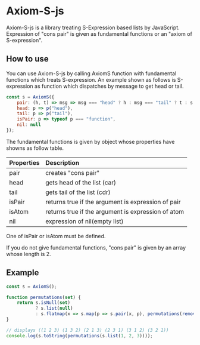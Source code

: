 # Axiom-S-js

Axiom-S-js is a library treating S-Expression based lists by JavaScript.  
Expression of "cons pair" is given as fundamental functions or an "axiom of S-expression".  

## How to use

You can use Axiom-S-js by calling AxiomS function with fundamental functions which treats S-expression.
An example shown as follows is S-expression as function which dispatches by message to get head or tail.

```javascript
const s = AxiomS({
    pair: (h, t) => msg => msg === "head" ? h : msg === "tail" ? t : s.error(msg, "Invalid message"),
    head: p => p("head"),
    tail: p => p("tail"),
    isPair: p => typeof p === "function",
    nil: null
});
```

The fundamental functions is given by object whose properties have showns as follow table.

|Properties|Description|
|:---|:----|
|pair|creates "cons pair"|
|head|gets head of the list (car)|
|tail|gets tail of the list (cdr)|
|isPair|returns true if the argument is expression of pair|
|isAtom|returns true if the argument is expression of atom|
|nil|expression of nil(empty list)|

One of isPair or isAtom must be defined.

If you do not give fundamental functions, "cons pair" is given by an array whose length is 2.

## Example

```javascript
const s = AxiomS();

function permutations(set) {
    return s.isNull(set)
           ? s.list(null)
           : s.flatmap(x => s.map(p => s.pair(x, p), permutations(remove(x, set))), set);
}

// displays ((1 2 3) (1 3 2) (2 1 3) (2 3 1) (3 1 2) (3 2 1))
console.log(s.toString(permutations(s.list(1, 2, 3))));
```


